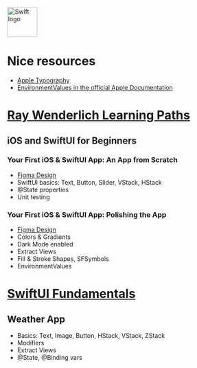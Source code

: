 <img src="https://swift.org/assets/images/swift.svg" alt="Swift logo" height="70" >

# Nice resources
* [Apple Typography](https://developer.apple.com/design/human-interface-guidelines/foundations/typography/)
* [EnvironmentValues in the official Apple Documentation](https://developer.apple.com/documentation/swiftui/environmentvalues)

# [Ray Wenderlich Learning Paths](https://www.raywenderlich.com/ios/paths/learn)

## iOS and SwiftUI for Beginners

### Your First iOS & SwiftUI App: An App from Scratch
* [Figma Design](https://www.figma.com/file/3MBMeYd2hP4rajTbHnZL0z/Bullseye?node-id=0%3A1)
* SwiftUI basics: Text, Button, Slider, VStack, HStack
* @State properties
* Unit testing

### Your First iOS & SwiftUI App: Polishing the App
* [Figma Design](https://www.figma.com/file/3MBMeYd2hP4rajTbHnZL0z/Bullseye?node-id=0%3A1)
* Colors & Gradients
* Dark Mode enabled
* Extract Views
* Fill & Stroke Shapes, SFSymbols
* EnvironmentValues


# [SwiftUI Fundamentals](https://youtu.be/b1oC7sLIgpI?si=bXl6gPqR0uUHDnQ5)

## Weather App
* Basics: Text, Image, Button, HStack, VStack, ZStack 
* Modifiers
* Extract Views
* @State, @Binding vars